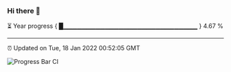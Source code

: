 ### Hi there 👋

⏳ Year progress { █▁▁▁▁▁▁▁▁▁▁▁▁▁▁▁▁▁▁▁▁▁▁▁▁▁▁▁▁▁ } 4.67 %

---

⏰ Updated on Tue, 18 Jan 2022 00:52:05 GMT

![Progress Bar CI](https://github.com/liununu/liununu/workflows/Progress%20Bar%20CI/badge.svg)
